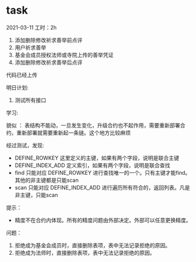 # task

2021-03-11
工时：2h
1. 添加删除修改祈求善举前点评
2. 用户祈求善举
3. 基金会成员授权法师或寺院上传的善举凭证
4. 添加删除修改祈求善举后点评

代码已经上传

明日计划:
1. 测试所有接口


学习:

貌似 ： 表结构不能动，一旦发生变化，升级合约也不起作用，需要重新部署合约，重新部署就需要重新起一条链。这个地方比较麻烦

经过测试，发现:
- DEFINE_ROWKEY 这里定义的主键，如果有两个字段，说明是联合主键
- DEFINE_INDEX_ADD 定义索引，如果有两个字段，说明是联合查找
- find 只能对应 DEFINE_ROWKEY 进行查找唯一的一个。只有主键才能find。其他的非主键都是只能scan
- scan 只能对应 DEFINE_INDEX_ADD 进行遍历所有符合的，返回列表。凡是非主键，只能scan



提示：
- 精度不在合约内体现。所有的精度问题由外部决定。外部可以任意更换精度。

问题：
1. 拒绝成为基金会成员时，直接删除表项，表中无法记录拒绝的原因。
2. 拒绝成为法师时，直接删除表项，表中无法记录拒绝的原因。

